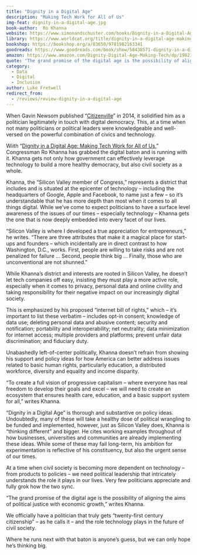 ```yaml
---
title: "Dignity in a Digital Age"
description: "Making Tech Work for All of Us"
img-feat: dignity-in-a-digital-age.jpg
book-author:  Ro Khanna
website: https://www.simonandschuster.com/books/Dignity-in-a-Digital-Age/Ro-Khanna/9781982163341
library: https://www.worldcat.org/title/dignity-in-a-digital-age-making-tech-work-for-all-of-us/oclc/1277128433&referer=brief_results
bookshop: https://bookshop.org/a/83650/9781982163341
goodreads: https://www.goodreads.com/book/show/58438571-dignity-in-a-digital-age
amazon: https://www.amazon.com/Dignity-Digital-Age-Making-Tech/dp/1982163348/ref=sr_1_1?crid=VUET80A62JK3&keywords=Dignity+in+a+Digital+Age&qid=1650920748&sprefix=dignity+in+a+digital+age%2Caps%2C534&sr=8-1
quote: "The grand promise of the digital age is the possibility of aligning the aims of political justice with economic growth."
category:
  - Data
  - Digital
  - Inclusion
author: Luke Fretwell
redirect_from:
  - /reviews/review-dignity-in-a-digital-age
---
```


When Gavin Newsom published “[Citizenville](https://govfresh.com/books/citizenville)” in 2014, it solidified him as a politician legitimately in touch with digital democracy. This, at a time when not many politicians or political leaders were knowledgeable and well-versed on the powerful combination of civics and technology.

Wiith “[Dignity in a Digital Age: Making Tech Work for All of Us](https://govfresh.com/books/dignity-in-a-digital-age),” Congressman Ro Khanna has grabbed the digital baton and is running with it. Khanna gets not only how government can effectively leverage technology to build a more healthy democracy, but also civil society as a whole.

Khanna, the “Silicon Valley member of Congress,” represents a district that includes and is situated at the epicenter of technology – including the headquarters of Google, Apple and Facebook, to name just a few – so it’s understandable that he has more depth than most when it comes to all things digital. While we’ve come to expect politicians to have a surface level awareness of the issues of our times – especially technology – Khanna gets the one that is now deeply embedded into every facet of our lives.

“Silicon Valley is where I developed a true appreciation for entrepreneurs,” he writes. “There are three attributes that make it a magical place for start-ups and founders – which incidentally are in direct contrast to how Washington, D.C., works. First, people are willing to take risks and are not penalized for failure … Second, people think big … Finally, those who are unconventional are not shunned.”

While Khanna’s district and interests are rooted in Silicon Valley, he doesn’t let tech companies off easy, insisting they must play a more active role, especially when it comes to privacy, personal data and online civility and taking responsibility for their negative impact on our increasingly digital society.

This is emphasized by his proposed “internet bill of rights,” which – it’s important to list these verbatim – includes opt-in consent; knowledge of data use; deleting personal data and abusive content; security and notification; portability and interoperability; net neutrality; data minimization for internet access; multiple providers and platforms; prevent unfair data discrimination; and fiduciary duty.

Unabashedly left-of-center politically, Khanna doesn’t refrain from showing his support and policy ideas for how America can better address issues related to basic human rights, particularly education, a distributed workforce, diversity and equality and income disparity.

“To create a full vision of progressive capitalism – where everyone has real freedom to develop their goals and excel – we will need to create an ecosystem that ensures health care, education, and a basic support system for all,” writes Khanna.

“Dignity in a Digital Age” is thorough and substantive on policy ideas. Undoubtedly, many of these will take a healthy dose of political wrangling to be funded and implemented, however, just as Silicon Valley does, Khanna is “thinking different” and bigger. He cites working examples throughout of how businesses, universities and communities are already implementing these ideas. While some of these may fail long-term, his ambition for experimentation is reflective of his constituency, but also the urgent sense of our times.

At a time when civil society is becoming more dependent on technology – from products to policies – we need political leadership that intricately understands the role it plays in our lives. Very few politicians appreciate and fully grok how the two sync.

“The grand promise of the digital age is the possibility of aligning the aims of political justice with economic growth,” writes Khanna.

We officially have a politician that truly gets “twenty-first century citizenship” – as he calls it – and the role technology plays in the future of civil society.

Where he runs next with that baton is anyone’s guess, but we can only hope he’s thinking big.
